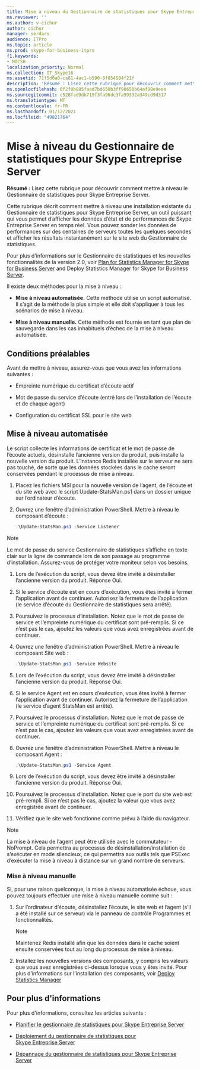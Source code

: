 ```yaml
---
title: Mise à niveau du Gestionnaire de statistiques pour Skype Entreprise Server
ms.reviewer: ''
ms.author: v-cichur
author: cichur
manager: serdars
audience: ITPro
ms.topic: article
ms.prod: skype-for-business-itpro
f1.keywords:
- NOCSH
localization_priority: Normal
ms.collection: IT_Skype16
ms.assetid: 71f5d0a0-ca81-4ac1-b590-8f854504f21f
description: 'Résumé : Lisez cette rubrique pour découvrir comment mettre à niveau le Gestionnaire de statistiques pour Skype Entreprise Server.'
ms.openlocfilehash: 6f2f0b885faad7bd650b3ff90650b64af98e9eee
ms.sourcegitcommit: c528fad9db719f3fa96dc3fa99332a349cd9d317
ms.translationtype: MT
ms.contentlocale: fr-FR
ms.lasthandoff: 01/12/2021
ms.locfileid: "49821764"
---
```

# <a name="upgrade-statistics-manager-for-skype-for-business-server"></a>Mise à niveau du Gestionnaire de statistiques pour Skype Entreprise Server
 
**Résumé :** Lisez cette rubrique pour découvrir comment mettre à niveau le Gestionnaire de statistiques pour Skype Entreprise Server.
  
Cette rubrique décrit comment mettre à niveau une installation existante du Gestionnaire de statistiques pour Skype Entreprise Server, un outil puissant qui vous permet d’afficher les données d’état et de performances de Skype Entreprise Server en temps réel. Vous pouvez sonder les données de performances sur des centaines de serveurs toutes les quelques secondes et afficher les résultats instantanément sur le site web du Gestionnaire de statistiques. 
  
Pour plus d’informations sur le Gestionnaire de statistiques et les nouvelles fonctionnalités de la version 2.0, voir [Plan for Statistics Manager for Skype for Business Server](plan.md) and Deploy Statistics Manager for Skype for Business [Server](deploy.md).
  
Il existe deux méthodes pour la mise à niveau :
  
- **Mise à niveau automatisée.** Cette méthode utilise un script automatisé. Il s’agit de la méthode la plus simple et elle doit s’appliquer à tous les scénarios de mise à niveau.
    
- **Mise à niveau manuelle.** Cette méthode est fournie en tant que plan de sauvegarde dans les cas inhabituels d’échec de la mise à niveau automatisée.
    
## <a name="prerequisites"></a>Conditions préalables

Avant de mettre à niveau, assurez-vous que vous avez les informations suivantes :
  
- Empreinte numérique du certificat d’écoute actif
    
- Mot de passe du service d’écoute (entré lors de l’installation de l’écoute et de chaque agent)
    
- Configuration du certificat SSL pour le site web
    
## <a name="automated-upgrade"></a>Mise à niveau automatisée

Le script collecte les informations de certificat et le mot de passe de l’écoute actuels, désinstalle l’ancienne version du produit, puis installe la nouvelle version du produit. L’instance Redis installée sur le serveur ne sera pas touché, de sorte que les données stockées dans le cache seront conservées pendant le processus de mise à niveau.
  
1. Placez les fichiers MSI pour la nouvelle version de l’agent, de l’écoute et du site web avec le script Update-StatsMan.ps1 dans un dossier unique sur l’ordinateur d’écoute.
    
2. Ouvrez une fenêtre d’administration PowerShell. Mettre à niveau le composant d’écoute :
    
   ```PowerShell
   .\Update-StatsMan.ps1 -Service Listener
   ```

> [!NOTE]
> Le mot de passe du service Gestionnaire de statistiques s’affiche en texte clair sur la ligne de commande lors de son passage au programme d’installation. Assurez-vous de protéger votre moniteur selon vos besoins. 
  
1. Lors de l’exécution du script, vous devez être invité à désinstaller l’ancienne version du produit. Réponse Oui.
    
2. Si le service d’écoute est en cours d’exécution, vous êtes invité à fermer l’application avant de continuer. Autorisez la fermeture de l’application (le service d’écoute du Gestionnaire de statistiques sera arrêté).
    
3. Poursuivez le processus d’installation. Notez que le mot de passe de service et l’empreinte numérique du certificat sont pré-remplis. Si ce n’est pas le cas, ajoutez les valeurs que vous avez enregistrées avant de continuer.
    
4. Ouvrez une fenêtre d’administration PowerShell. Mettre à niveau le composant Site web :
    
   ```PowerShell
   .\Update-StatsMan.ps1 -Service Website
   ```

5. Lors de l’exécution du script, vous devez être invité à désinstaller l’ancienne version du produit. Réponse Oui.
    
6. Si le service Agent est en cours d’exécution, vous êtes invité à fermer l’application avant de continuer. Autorisez la fermeture de l’application (le service d’agent StatsMan est arrêté).
    
7. Poursuivez le processus d’installation. Notez que le mot de passe de service et l’empreinte numérique du certificat sont pré-remplis. Si ce n’est pas le cas, ajoutez les valeurs que vous avez enregistrées avant de continuer.
    
8. Ouvrez une fenêtre d’administration PowerShell. Mettre à niveau le composant Agent :
    
   ```PowerShell
   .\Update-StatsMan.ps1 -Service Agent
   ```

9. Lors de l’exécution du script, vous devez être invité à désinstaller l’ancienne version du produit. Réponse Oui.
    
10. Poursuivez le processus d’installation. Notez que le port du site web est pré-rempli. Si ce n’est pas le cas, ajoutez la valeur que vous avez enregistrée avant de continuer.
    
11. Vérifiez que le site web fonctionne comme prévu à l’aide du navigateur.
    
> [!NOTE]
> La mise à niveau de l’agent peut être utilisée avec le commutateur -NoPrompt. Cela permettra au processus de désinstallation/installation de s’exécuter en mode silencieux, ce qui permettra aux outils tels que PSExec d’exécuter la mise à niveau à distance sur un grand nombre de serveurs. 
  
### <a name="manual-upgrade"></a>Mise à niveau manuelle

Si, pour une raison quelconque, la mise à niveau automatisée échoue, vous pouvez toujours effectuer une mise à niveau manuelle comme suit :
  
1. Sur l’ordinateur d’écoute, désinstallez l’écoute, le site web et l’agent (s’il a été installé sur ce serveur) via le panneau de contrôle Programmes et fonctionnalités. 
    
    > [!NOTE]
    >  Maintenez Redis installé afin que les données dans le cache soient ensuite conservées tout au long du processus de mise à niveau.
  
2. Installez les nouvelles versions des composants, y compris les valeurs que vous avez enregistrées ci-dessus lorsque vous y êtes invité. Pour plus d’informations sur l’installation des composants, voir [Deploy Statistics Manager](deploy.md#BKMK_Deploy)

    
## <a name="for-more-information"></a>Pour plus d'informations
<a name="BKMK_Fixed"> </a>

Pour plus d'informations, consultez les articles suivants :
  
- [Planifier le gestionnaire de statistiques pour Skype Entreprise Server](plan.md)
    
- [Déploiement du gestionnaire de statistiques pour Skype Entreprise Server](deploy.md)
    
- [Dépannage du gestionnaire de statistiques pour Skype Entreprise Server](troubleshoot.md)

